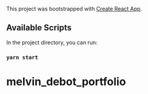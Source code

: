 This project was bootstrapped with [Create React App](https://github.com/facebook/create-react-app).

## Available Scripts

In the project directory, you can run:

### `yarn start`

# melvin_debot_portfolio

